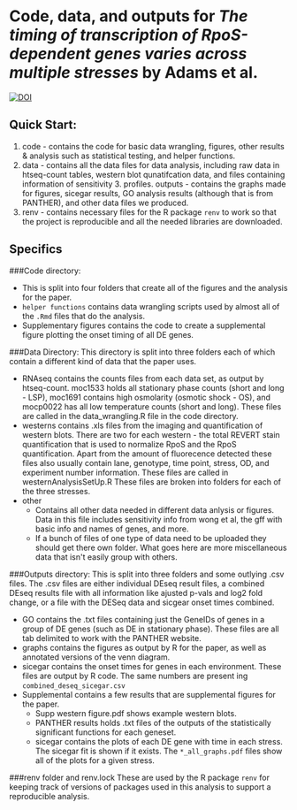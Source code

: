 # Code, data, and outputs for *The timing of transcription of RpoS-dependent genes varies across multiple stresses* by Adams et al.





[![DOI](https://zenodo.org/badge/DOI/10.5281/zenodo.8083605.svg)](https://doi.org/10.5281/zenodo.8083605)




## Quick Start: 
1. code - contains the code for basic data wrangling, figures, other results & analysis such as statistical testing, and helper functions.
2. data - contains all the data files for data analysis, including raw data in htseq-count tables, western blot qunatifcation data, and files containing information of sensitivity 3. profiles.
outputs - contains the graphs made for figures, sicegar results, GO analysis results (although that is from PANTHER), and other data files we produced.
4. renv - contains necessary files for the R package `renv` to work so that the project is reproducible and all the needed libraries are downloaded.

## Specifics 

###Code directory: 
 - This is split into four folders that create all of the figures and the analysis for the paper.
 - `helper functions` contains data wrangling scripts used by almost all of the `.Rmd` files that do the analysis.
- Supplementary figures contains the code to create a supplemental figure plotting the onset timing of all DE genes. 

###Data Directory: 
This directory is split into three folders each of which contain a different kind of data that the paper uses. 
- RNAseq contains the counts files from each data set, as output by htseq-count. moc1533 holds all stationary phase counts (short and long - LSP), moc1691 contains high osmolarity (osmotic shock - OS), and mocp0022 has all low temperature counts (short and long). These files are called in the data_wrangling.R file in the code directory.
- westerns contains .xls files from the imaging and quantification of western blots. There are two for each western - the total REVERT stain quantification that is used to normalize RpoS and the RpoS quantification. Apart from the amount of fluorecence detected these files also usually contain lane, genotype, time point, stress, OD, and experiment number information. These files are called in westernAnalysisSetUp.R These files are broken into folders for each of the three stresses.
- other 
  - Contains all other data needed in different data anlysis or figures. Data in this file includes sensitivity info from wong et al, the gff with basic info and names of genes, and more. 
  - If a bunch of files of one type of data need to be uploaded they should get there own folder. What goes here are more miscellaneous         data that isn't easily group with others. 
  
###Outputs directory: 
This is split into three folders and some outlying .csv files. The .csv files are either individual DEseq result files, a combined DEseq results file with all information like ajusted p-vals and log2 fold change, or a file with the DESeq data and sicgear onset times combined.
- GO contains the .txt files containing just the GeneIDs of genes in a group of DE genes (such as DE in stationary phase). These files are all tab delimited to work with the PANTHER website. 
- graphs contains the figures as output by R for the paper, as well as annotated versions of the venn diagram.
- sicegar contains the onset times for genes in each environment. These files are output by R code. The same numbers are present ing `combined_deseq_sicegar.csv`
- Supplemental contains a few results that are supplemental figures for the paper.
	- Supp western figure.pdf shows example western blots.
	- PANTHER results holds .txt files of the outputs of the statistically significant functions for each geneset. 
	- sicegar contains the plots of each DE gene with time in each stress. The sicegar fit is shown if it exists. The `*_all_graphs.pdf` files show all of the plots for a given stress.

###renv folder and renv.lock
These are used by the R package `renv` for keeping track of versions of packages used in this analysis to support a reproducible analysis.
  
